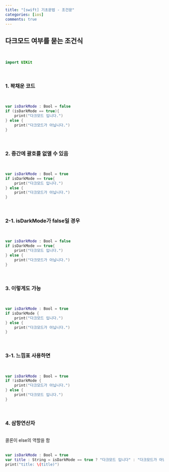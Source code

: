 ```yaml
---
title: "[swift] 기초문법 - 조건문"
categories: [ios]
comments: true
---
```


## 다크모드 여부를 묻는 조건식

<br/>

```swift
import UIKit
```

<br/>

### 1. 꽉채운 코드
<br/>

```swift
var isDarkMode : Bool = false
if (isDarkMode == true){
    print("다크모드 입니다.")
} else {
    print("다크모드가 아닙니다.")
}
```
<br/>

### 2. 중간에 괄호를 없앨 수 있음
<br/>

```swift
var isDarkMode : Bool = true
if isDarkMode == true{
    print("다크모드 입니다.")
} else {
    print("다크모드가 아닙니다.")
}
```
<br/>

### 2-1. isDarkMode가 false일 경우
<br/>

```swift
var isDarkMode : Bool = false
if isDarkMode == true{
    print("다크모드 입니다.")
} else {
    print("다크모드가 아닙니다.")
}
```
<br/>

### 3. 이렇게도 가능
<br/>

```swift
var isDarkMode : Bool = true
if isDarkMode {
    print("다크모드 입니다.")
} else {
    print("다크모드가 아닙니다.")
}
```
<br/>

### 3-1. 느낌표 사용하면
<br/>

```swift
var isDarkMode : Bool = true
if !isDarkMode {
    print("다크모드가 아닙니다.")
} else {
    print("다크모드 입니다.")
}
```
<br/>

### 4. 삼항연산자   
<br/>
콜론이 else의 역할을 함
<br/><br/>

```swift
var isDarkMode : Bool = true
var title : String = isDarkMode == true ? "다크모드 입니다" : "다크모드가 아닙니다"
print("title: \(title)")
```
